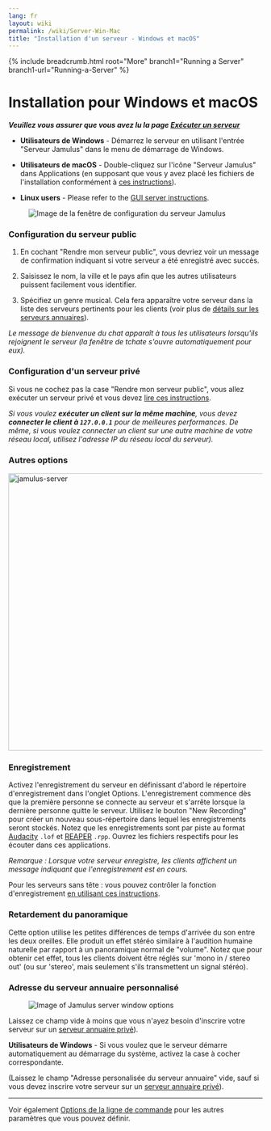 ```yaml
---
lang: fr
layout: wiki
permalink: /wiki/Server-Win-Mac
title: "Installation d'un serveur - Windows et macOS"
---
```


{% include breadcrumb.html root="More" branch1="Running a Server" branch1-url="Running-a-Server" %}

# Installation pour Windows et macOS


**_Veuillez vous assurer que vous avez lu la page [Exécuter un serveur](Running-a-Server)_**

* **Utilisateurs de Windows** - Démarrez le serveur en utilisant l'entrée "Serveur Jamulus" dans le menu de démarrage de Windows.

* **Utilisateurs de macOS** - Double-cliquez sur l'icône "Serveur Jamulus" dans Applications (en supposant que vous y avez placé les fichiers de l'installation conformément à [ces instructions](Installation-for-Macintosh)).

* **Linux users** - Please refer to the [GUI server instructions](Server-Linux#running-a-server-with-the-gui).

<figure><img src="{{site.url}}/assets/img/fr-screenshots/server-window-setup.png" loading="lazy" alt="Image de la fenêtre de configuration du serveur Jamulus"></figure>

### Configuration du serveur public

1. En cochant "Rendre mon serveur public", vous devriez voir un message de confirmation indiquant si votre serveur a été enregistré avec succès.

1. Saisissez le nom, la ville et le pays afin que les autres utilisateurs puissent facilement vous identifier.

1. Spécifiez un genre musical. Cela fera apparaître votre serveur dans la liste des serveurs pertinents pour les clients (voir plus de [détails sur les serveurs annuaires](Directory-Servers)).

_Le message de bienvenue du chat apparaît à tous les utilisateurs lorsqu'ils rejoignent le serveur (la fenêtre de tchate s'ouvre automatiquement pour eux)._

### Configuration d'un serveur privé

Si vous ne cochez pas la case "Rendre mon serveur public", vous allez exécuter un serveur privé et vous devez [lire ces instructions](Running-a-Private-Server).

_Si vous voulez **exécuter un client sur la même machine**, vous devez **connecter le client à `127.0.0.1`** pour de meilleures performances. De même, si vous voulez connecter un client sur une autre machine de votre réseau local, utilisez l'adresse IP du réseau local du serveur)._


### Autres options

<img width="549" alt="jamulus-server" src="https://user-images.githubusercontent.com/4561747/114275476-79e7e580-9a1a-11eb-8e6b-09d9f956c689.png">

### Enregistrement

Activez l'enregistrement du serveur en définissant d'abord le répertoire d'enregistrement dans l'onglet Options. L'enregistrement commence dès que la première personne se connecte au serveur et s'arrête lorsque la dernière personne quitte le serveur. Utilisez le bouton "New Recording" pour créer un nouveau sous-répertoire dans lequel les enregistrements seront stockés. Notez que les enregistrements sont par piste au format [Audacity](https://www.audacityteam.org/) `.lof` et [REAPER](https://en.wikipedia.org/wiki/REAPER) `.rpp`. Ouvrez les fichiers respectifs pour les écouter dans ces applications.

_Remarque : Lorsque votre serveur enregistre, les clients affichent un message indiquant que l'enregistrement est en cours._

Pour les serveurs sans tête : vous pouvez contrôler la fonction d'enregistrement [en utilisant ces instructions](Server-Linux#controlling-recordings).

### Retardement du panoramique

Cette option utilise les petites différences de temps d'arrivée du son entre les deux oreilles. Elle produit un effet stéréo similaire à l'audition humaine naturelle par rapport à un panoramique normal de "volume". Notez que pour obtenir cet effet, tous les clients doivent être réglés sur 'mono in / stereo out' (ou sur 'stereo', mais seulement s'ils transmettent un signal stéréo).

### Adresse du serveur annuaire personnalisé


<figure><img src="{{site.url}}/assets/img/fr-screenshots/server-window-options.png" loading="lazy" alt="Image of Jamulus server window options"></figure>

Laissez ce champ vide à moins que vous n'ayez besoin d'inscrire votre serveur sur un [serveur annuaire privé](Choosing-a-Server-Type#3-Serveur-annuaire)).


**Utilisateurs de Windows** - Si vous voulez que le serveur démarre automatiquement au démarrage du système, activez la case à cocher correspondante.

(Laissez le champ "Adresse personalisée du serveur annuaire" vide, sauf si vous devez inscrire votre serveur sur un [serveur annuaire privé](Choosing-a-Server-Type#3-Serveur-annuaire)).


***

Voir également [Options de la ligne de commande](Command-Line-Options) pour les autres paramètres que vous pouvez définir.
